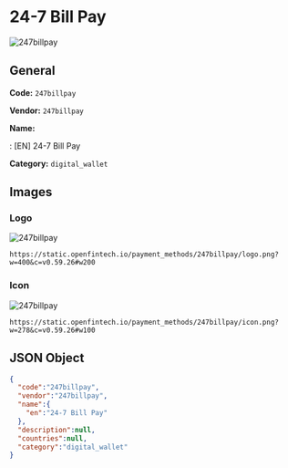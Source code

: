 
# 24-7 Bill Pay 
![247billpay](https://static.openfintech.io/payment_methods/247billpay/logo.png?w=400&c=v0.59.26#w200)  

## General 
**Code:** `247billpay` 
 
**Vendor:** `247billpay` 
 
**Name:** 
 
:	[EN] 24-7 Bill Pay 
 
**Category:** `digital_wallet` 
 

## Images 

### Logo 
![247billpay](https://static.openfintech.io/payment_methods/247billpay/logo.png?w=400&c=v0.59.26#w200)  

```
https://static.openfintech.io/payment_methods/247billpay/logo.png?w=400&c=v0.59.26#w200
```  

### Icon 
![247billpay](https://static.openfintech.io/payment_methods/247billpay/icon.png?w=278&c=v0.59.26#w100)  

```
https://static.openfintech.io/payment_methods/247billpay/icon.png?w=278&c=v0.59.26#w100
```  

## JSON Object 

```json
{
  "code":"247billpay",
  "vendor":"247billpay",
  "name":{
    "en":"24-7 Bill Pay"
  },
  "description":null,
  "countries":null,
  "category":"digital_wallet"
}
```  
